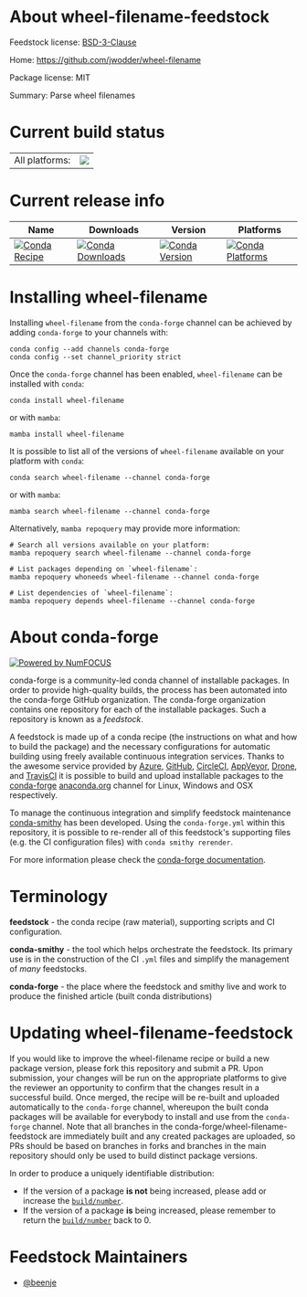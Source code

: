 About wheel-filename-feedstock
==============================

Feedstock license: [BSD-3-Clause](https://github.com/conda-forge/wheel-filename-feedstock/blob/main/LICENSE.txt)

Home: https://github.com/jwodder/wheel-filename

Package license: MIT

Summary: Parse wheel filenames

Current build status
====================


<table><tr><td>All platforms:</td>
    <td>
      <a href="https://dev.azure.com/conda-forge/feedstock-builds/_build/latest?definitionId=15425&branchName=main">
        <img src="https://dev.azure.com/conda-forge/feedstock-builds/_apis/build/status/wheel-filename-feedstock?branchName=main">
      </a>
    </td>
  </tr>
</table>

Current release info
====================

| Name | Downloads | Version | Platforms |
| --- | --- | --- | --- |
| [![Conda Recipe](https://img.shields.io/badge/recipe-wheel--filename-green.svg)](https://anaconda.org/conda-forge/wheel-filename) | [![Conda Downloads](https://img.shields.io/conda/dn/conda-forge/wheel-filename.svg)](https://anaconda.org/conda-forge/wheel-filename) | [![Conda Version](https://img.shields.io/conda/vn/conda-forge/wheel-filename.svg)](https://anaconda.org/conda-forge/wheel-filename) | [![Conda Platforms](https://img.shields.io/conda/pn/conda-forge/wheel-filename.svg)](https://anaconda.org/conda-forge/wheel-filename) |

Installing wheel-filename
=========================

Installing `wheel-filename` from the `conda-forge` channel can be achieved by adding `conda-forge` to your channels with:

```
conda config --add channels conda-forge
conda config --set channel_priority strict
```

Once the `conda-forge` channel has been enabled, `wheel-filename` can be installed with `conda`:

```
conda install wheel-filename
```

or with `mamba`:

```
mamba install wheel-filename
```

It is possible to list all of the versions of `wheel-filename` available on your platform with `conda`:

```
conda search wheel-filename --channel conda-forge
```

or with `mamba`:

```
mamba search wheel-filename --channel conda-forge
```

Alternatively, `mamba repoquery` may provide more information:

```
# Search all versions available on your platform:
mamba repoquery search wheel-filename --channel conda-forge

# List packages depending on `wheel-filename`:
mamba repoquery whoneeds wheel-filename --channel conda-forge

# List dependencies of `wheel-filename`:
mamba repoquery depends wheel-filename --channel conda-forge
```


About conda-forge
=================

[![Powered by
NumFOCUS](https://img.shields.io/badge/powered%20by-NumFOCUS-orange.svg?style=flat&colorA=E1523D&colorB=007D8A)](https://numfocus.org)

conda-forge is a community-led conda channel of installable packages.
In order to provide high-quality builds, the process has been automated into the
conda-forge GitHub organization. The conda-forge organization contains one repository
for each of the installable packages. Such a repository is known as a *feedstock*.

A feedstock is made up of a conda recipe (the instructions on what and how to build
the package) and the necessary configurations for automatic building using freely
available continuous integration services. Thanks to the awesome service provided by
[Azure](https://azure.microsoft.com/en-us/services/devops/), [GitHub](https://github.com/),
[CircleCI](https://circleci.com/), [AppVeyor](https://www.appveyor.com/),
[Drone](https://cloud.drone.io/welcome), and [TravisCI](https://travis-ci.com/)
it is possible to build and upload installable packages to the
[conda-forge](https://anaconda.org/conda-forge) [anaconda.org](https://anaconda.org/)
channel for Linux, Windows and OSX respectively.

To manage the continuous integration and simplify feedstock maintenance
[conda-smithy](https://github.com/conda-forge/conda-smithy) has been developed.
Using the ``conda-forge.yml`` within this repository, it is possible to re-render all of
this feedstock's supporting files (e.g. the CI configuration files) with ``conda smithy rerender``.

For more information please check the [conda-forge documentation](https://conda-forge.org/docs/).

Terminology
===========

**feedstock** - the conda recipe (raw material), supporting scripts and CI configuration.

**conda-smithy** - the tool which helps orchestrate the feedstock.
                   Its primary use is in the construction of the CI ``.yml`` files
                   and simplify the management of *many* feedstocks.

**conda-forge** - the place where the feedstock and smithy live and work to
                  produce the finished article (built conda distributions)


Updating wheel-filename-feedstock
=================================

If you would like to improve the wheel-filename recipe or build a new
package version, please fork this repository and submit a PR. Upon submission,
your changes will be run on the appropriate platforms to give the reviewer an
opportunity to confirm that the changes result in a successful build. Once
merged, the recipe will be re-built and uploaded automatically to the
`conda-forge` channel, whereupon the built conda packages will be available for
everybody to install and use from the `conda-forge` channel.
Note that all branches in the conda-forge/wheel-filename-feedstock are
immediately built and any created packages are uploaded, so PRs should be based
on branches in forks and branches in the main repository should only be used to
build distinct package versions.

In order to produce a uniquely identifiable distribution:
 * If the version of a package **is not** being increased, please add or increase
   the [``build/number``](https://docs.conda.io/projects/conda-build/en/latest/resources/define-metadata.html#build-number-and-string).
 * If the version of a package **is** being increased, please remember to return
   the [``build/number``](https://docs.conda.io/projects/conda-build/en/latest/resources/define-metadata.html#build-number-and-string)
   back to 0.

Feedstock Maintainers
=====================

* [@beenje](https://github.com/beenje/)

